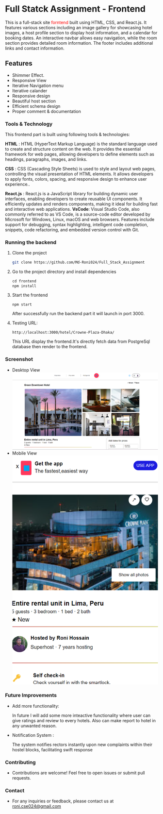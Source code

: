 # Full Statck Assignment - Frontend
This is a full-stack site <span style="color: red">forntend</span> built using HTML, CSS, and React.js. It features various sections including an image gallery for showcasing hotel images, a host profile section to display host information, and a calendar for booking dates. An interactive navbar allows easy navigation, while the room section provides detailed room information. The footer includes additional links and contact information.

## Features
- Shimmer Effect.
- Responsive View
- Iterative Navigation menu
- Iterative calander
- Responsive design
- Beautiful host section
- Efficient schema design
- Proper comment & documentation


### Tools & Technology
This frontend part is built using following tools & technologies:

**HTML** : HTML (HyperText Markup Language) is the standard language used to create and structure content on the web. It provides the essential framework for web pages, allowing developers to define elements such as headings, paragraphs, images, and links.

**CSS** : CSS (Cascading Style Sheets) is used to style and layout web pages, controlling the visual presentation of HTML elements. It allows developers to apply fonts, colors, spacing, and responsive design to enhance user experience..

**React.js** : React.js is a JavaScript library for building dynamic user interfaces, enabling developers to create reusable UI components. It efficiently updates and renders components, making it ideal for building fast and interactive web applications.
**VsCode**: Visual Studio Code, also commonly referred to as VS Code, is a source-code editor developed by Microsoft for Windows, Linux, macOS and web browsers. Features include support for debugging, syntax highlighting, intelligent code completion, snippets, code refactoring, and embedded version control with Git. 


### Running the backend 
1. Clone the project
    ```bash
    git clone https://github.com/Md-Roni024/Full_Stack_Assignment
    ```  

2. Go to the project directory and install dependencies
    ```
    cd frontend
    npm install
    ```
3. Start the frontend
    ```
    npm start
    ```
    After successfully run the backend part it will launch in port 3000.

4. Testing URL:
    ```
    http://localhost:3000/hotel/Crowne-Plaza-Dhaka/
    ```
    This URL display the frontend.It's directly fetch data from PostgreSql database then render to the frontend.
    

### Screenshot
- Desktop View
  ![Desktop Image](./frontend_1.png)
- Mobile View
  ![Mobile Image](./reponsive_frontend.png)
### Future Improvements
  - Add more functionality:

    In future I will add some more inteactive functionality where user can give ratings and review  to every hotels. Also can make report to hotel in any unwanted reason.

  - Notification System :

    The system notifies rectors instantly upon new complaints within their hostel blocks, facilitating swift response



### Contributing
- Contributions are welcome! Feel free to open issues or submit pull requests.


### Contact

- For any inquiries or feedback, please contact us at roni.cse024@gmail.com

